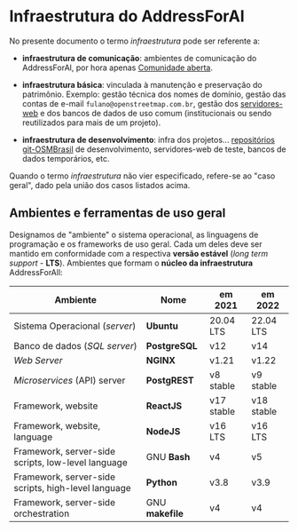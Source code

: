 # Infraestrutura do AddressForAl

No presente documento o termo  *infraestrutura* pode ser referente a:

* **infraestrutura de comunicação**: ambientes de comunicação do AddressForAl, por hora apenas [Comunidade aberta](https://dadosabertos.social/c/dados-espaciais/12).

* **infraestrutura básica**: vinculada à manutenção e preservação do patrimônio. Exemplo: gestão técnica dos nomes de domínio, gestão das contas de e-mail `fulano@openstreetmap.com.br`, gestão dos [servidores-web](https://en.wikipedia.org/wiki/Web_server) e dos bancos de dados de uso comum (institucionais ou sendo reutilizados para mais de um projeto).

* **infraestrutura de desenvolvimento**: infra dos projetos... [repositórios git-OSMBrasil](https://github.com/OSMBrasil) de desenvolvimento, servidores-web de teste, bancos de dados temporários, etc.

Quando o termo *infraestrutura* não vier especificado, refere-se ao "caso geral", dado pela união dos casos listados acima.

## Ambientes e ferramentas de uso geral

Designamos de  "ambiente" o sistema operacional, as linguagens de programação e os frameworks de uso geral. Cada um deles deve ser mantido em conformidade com a respectiva **versão estável** (*long term support* - **LTS**). Ambientes que formam o **núcleo da infraestrutura** AddressForAll:

|Ambiente           | Nome    | em 2021     | em 2022       |
|-------------------|---------|-------------|---------------|
| Sistema Operacional (*server*)| **Ubuntu**| 20.04 LTS |  22.04 LTS  | 
| Banco de dados   (*SQL server*)  | **PostgreSQL** | v12 | v14
| *Web Server* | **NGINX** | v1.21  | v1.22|
| *Microservices* (API) server | **PostgREST** |  v8 stable  | v9 stable |
| Framework, website  | **ReactJS** | v17 stable | v18 stable  |
| Framework, website, language   | **NodeJS** |   v16 LTS | v16 LTS |
| Framework, server-side scripts, low-level language | GNU **Bash**  |  v4 | v5 |
| Framework, server-side scripts, high-level language | **Python**  |  v3.8 | v3.9 |
| Framework, server-side orchestration  | GNU **makefile** |v4 | v4 |

